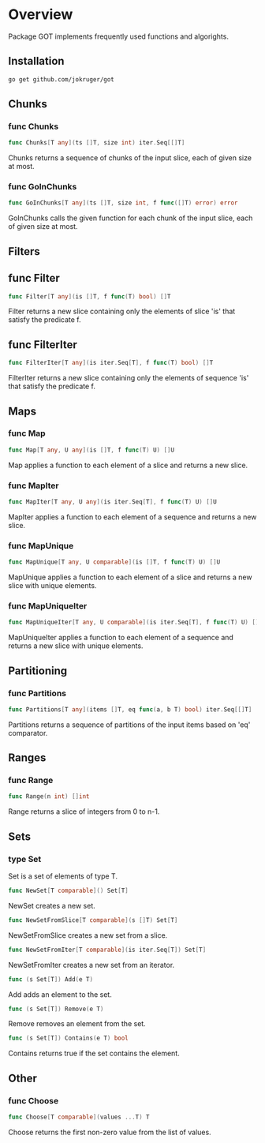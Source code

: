 # Overview
Package GOT implements frequently used functions and algorights.

## Installation

```bash
go get github.com/jokruger/got
```


## Chunks

### func Chunks
```go
func Chunks[T any](ts []T, size int) iter.Seq[[]T]
```
Chunks returns a sequence of chunks of the input slice, each of given size at most.

### func GoInChunks
```go
func GoInChunks[T any](ts []T, size int, f func([]T) error) error
```
GoInChunks calls the given function for each chunk of the input slice, each of given size at most.


## Filters

## func Filter
```go
func Filter[T any](is []T, f func(T) bool) []T 
```
Filter returns a new slice containing only the elements of slice 'is' that satisfy the predicate f.

## func FilterIter
```go
func FilterIter[T any](is iter.Seq[T], f func(T) bool) []T
```
FilterIter returns a new slice containing only the elements of sequence 'is' that satisfy the predicate f.


## Maps

### func Map
```go
func Map[T any, U any](is []T, f func(T) U) []U
```
Map applies a function to each element of a slice and returns a new slice.

### func MapIter
```go
func MapIter[T any, U any](is iter.Seq[T], f func(T) U) []U
```
MapIter applies a function to each element of a sequence and returns a new slice.

### func MapUnique
```go
func MapUnique[T any, U comparable](is []T, f func(T) U) []U
```
MapUnique applies a function to each element of a slice and returns a new slice with unique elements.

### func MapUniqueIter
```go
func MapUniqueIter[T any, U comparable](is iter.Seq[T], f func(T) U) []U
```
MapUniqueIter applies a function to each element of a sequence and returns a new slice with unique elements.


## Partitioning

### func Partitions
```go
func Partitions[T any](items []T, eq func(a, b T) bool) iter.Seq[[]T]
```
Partitions returns a sequence of partitions of the input items based on 'eq' comparator.


## Ranges

### func Range
```go
func Range(n int) []int
```
Range returns a slice of integers from 0 to n-1.


## Sets

### type Set
Set is a set of elements of type T.

```go
func NewSet[T comparable]() Set[T]
```
NewSet creates a new set.

```go
func NewSetFromSlice[T comparable](s []T) Set[T]
```
NewSetFromSlice creates a new set from a slice.

```go
func NewSetFromIter[T comparable](is iter.Seq[T]) Set[T]
```
NewSetFromIter creates a new set from an iterator.

```go
func (s Set[T]) Add(e T)
```
Add adds an element to the set.

```go
func (s Set[T]) Remove(e T)
```
Remove removes an element from the set.

```go
func (s Set[T]) Contains(e T) bool
```
Contains returns true if the set contains the element.


## Other

### func Choose
```go
func Choose[T comparable](values ...T) T
```
Choose returns the first non-zero value from the list of values.
